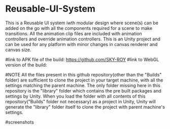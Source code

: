 # Reusable-UI-System

This is a Reusable UI system iwth modular design where scene(s) can be added on the go with all the components required for a scene to make transitions. All the animation clip files are included with animation controllers and override animation controllers. This is an Unity project and can be used for any platform with minor changes in canvas renderer and canvas size. 

#link to APK file of the build: https://github.com/SKY-ROY
#link to WebGL version of the build: 

#NOTE
All the files present in this github repository(other than the "Builds" folder) are sufficient to clone the project in your target machine, with all the settings matching the parent machine. The only folder missing here in this repository is the "library" folder which contains the pre built packages and settings by Unity. When you load the folder with all contents of this repository("Builds" folder not necessary) as a project in Unity, Unity will generate the "library" folder itself to clone the project with parent machine's settings.

#screenshots



